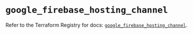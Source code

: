 # `google_firebase_hosting_channel`

Refer to the Terraform Registry for docs: [`google_firebase_hosting_channel`](https://registry.terraform.io/providers/hashicorp/google-beta/5.30.0/docs/resources/google_firebase_hosting_channel).
